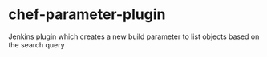 # chef-parameter-plugin
Jenkins plugin which creates a new build parameter to list objects based on the search query

